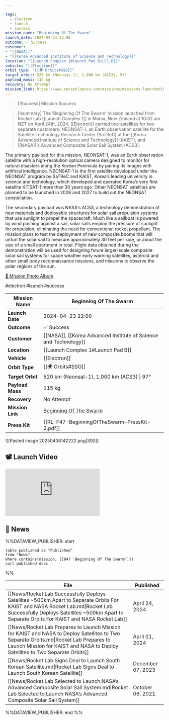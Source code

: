 ```yaml
---

tags:
  - electron
  - launch
  - success
mission_name: "Beginning Of The Swarm"
launch_date: 2024-04-23 22:00
outcome: ✅ Success
customer: 
- "[[NASA]]"
- "[[Korea Advanced Institute of Science and Technology]]"
location: "[[Launch Complex 1#Launch Pad B|LC1-B]]"
vehicle: "[[Electron]]"
orbit_type: "[[🌍 Orbits#SSO]]"
target_orbit: 520 km (Neonsat-1), 1,000 km (ACS3), 97°
payload_mass: 115 kg
recovery: No Attempt
mission_link: https://www.rocketlabusa.com/missions/missions-launched/beginning-of-the-swarm/
---
```


>[!Success] Mission Success

>[!summary]
The ‘Beginning Of The Swarm’ mission launched from Rocket Lab [[Launch Complex 1]] in Mahia, New Zealand at 10:32 am NZT on April 24th, 2024. [[Electron]] carried two satellites for two separate customers: NEONSAT-1, an Earth observation satellite for the Satellite Technology Research Center (SaTReC) at the [[Korea Advanced Institute of Science and Technology]] (KAIST), and [[NASA]]’s Advanced Composite Solar Sail System (ACS3).
>
The primary payload for this mission, NEONSAT-1, was an Earth observation satellite with a high-resolution optical camera designed to monitor for natural disasters along the Korean Peninsula by pairing its images with artificial intelligence. NEONSAT-1 is the first satellite developed under the NEONSAT program by SaTReC and KAIST, Korea’s leading university in science and technology, which developed and operated Korea’s very first satellite KITSAT-1 more than 30 years ago. Other NEONSAT satellites are planned to be launched in 2026 and 2027 to build out the NEONSAT constellation. 
>
The secondary payload was NASA's ACS3, a technology demonstration of new materials and deployable structures for solar sail propulsion systems that use sunlight to propel the spacecraft. Much like a sailboat is powered by wind pushing against a sail, solar sails employ the pressure of sunlight for propulsion, eliminating the need for conventional rocket propellant. The mission plans to test the deployment of new composite booms that will unfurl the solar sail to measure approximately 30 feet per side, or about the size of a small apartment in total. Flight data obtained during the demonstration will be used for designing future larger-scale composite solar sail systems for space weather early warning satellites, asteroid and other small body reconnaissance missions, and missions to observe the polar regions of the sun.
>
[📸 Mission Photo Album](https://www.flickr.com/photos/rocketlab/albums/72177720316422225/)

#electron #launch #success

| **Mission Name** | Beginning Of The Swarm                                                                                    |
| ---------------- | --------------------------------------------------------------------------------------------------------- |
| **Launch Date**  | 2024-04-23 22:00                                                                                          |
| **Outcome**      | ✅ Success                                                                                                 |
| **Customer**     | [[NASA]], [[Korea Advanced Institute of Science and Technology]]                                          |
| **Location**     | [[Launch Complex 1#Launch Pad B]]                                                                         |
| **Vehicle**      | [[Electron]]                                                                                              |
| **Orbit Type**   | [[🌍 Orbits#SSO]]                                                                                         |
| **Target Orbit** | 520 km (Neonsat-1), 1,000 km (ACS3) &#124; 97°                                                            |
| **Payload Mass** | 115 kg                                                                                                    |
| **Recovery**     | No Attempt                                                                                                |
| **Mission Link** | [Beginning Of The Swarm](https://www.rocketlabusa.com/missions/missions-launched/beginning-of-the-swarm/) |
| **Press Kit**    | [[RL-F47-BeginningOfTheSwarm-PressKit-2.pdf]]                                                             |


![[Pasted image 20250406142222.png|300]]


## 📽️ Launch Video

<div class="responsive-video">
<iframe src="https://www.youtube.com/embed/9izutzETw1U" title="Rocket Lab&#39;s Electron - Beginning Of The Swarm Mission" frameborder="0" allow="accelerometer; autoplay; clipboard-write; encrypted-media; gyroscope; picture-in-picture; web-share" referrerpolicy="strict-origin-when-cross-origin" allowfullscreen></iframe>     
</div>

## 📰 News
%%DATAVIEW_PUBLISHER: start
```
table published as "Published"
from "News"
where contains(mission, [[047 'Beginning Of The Swarm']])
sort published desc
```
%%

| File                                                                                                                                                                                                                               | Published         |
| ---------------------------------------------------------------------------------------------------------------------------------------------------------------------------------------------------------------------------------- | ----------------- |
| [[News/Rocket Lab Successfully Deploys Satellites ~500km Apart to Separate Orbits  For KAIST and NASA  Rocket Lab.md\|Rocket Lab Successfully Deploys Satellites ~500km Apart to Separate Orbits  For KAIST and NASA  Rocket Lab]] | April 24, 2024    |
| [[News/Rocket Lab Prepares to Launch Mission for KAIST and NASA to Deploy Satellites to Two Separate Orbits.md\|Rocket Lab Prepares to Launch Mission for KAIST and NASA to Deploy Satellites to Two Separate Orbits]]             | April 01, 2024    |
| [[News/Rocket Lab Signs Deal to Launch South Korean Satellite.md\|Rocket Lab Signs Deal to Launch South Korean Satellite]]                                                                                                         | December 07, 2023 |
| [[News/Rocket Lab Selected to Launch NASA’s Advanced Composite Solar Sail System.md\|Rocket Lab Selected to Launch NASA’s Advanced Composite Solar Sail System]]                                                                   | October 06, 2021  |

%%DATAVIEW_PUBLISHER: end %%